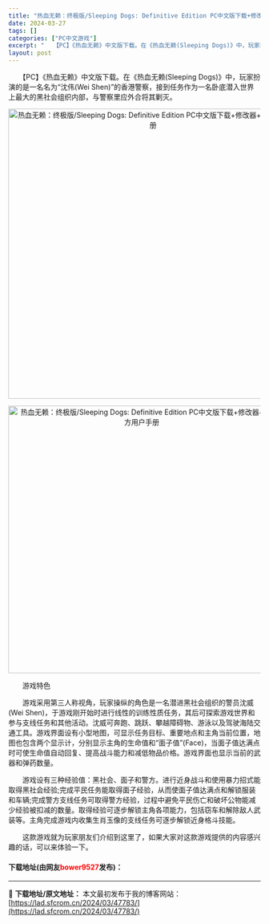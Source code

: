 ```yaml
---
title: "热血无赖：终极版/Sleeping Dogs: Definitive Edition PC中文版下载+修改器+官方用户手册"
date: 2024-03-27
tags: []
categories: ["PC中文游戏"]
excerpt: "　　【PC】《热血无赖》中文版下载。在《热血无赖(Sleeping Dogs)》中，玩家扮演的是一名名为&ldquo;沈伟(Wei Shen)&rdquo;的香港警察，接到任务作为一名卧底潜入世界上最大的黑社会组织内部，与警察里应外合将其剿灭。 　　游戏特色 　　游戏采用第三人称视角，玩家操纵的角色&hellip;"
layout: post
---
```


 <p>　　【PC】《热血无赖》中文版下载。在《热血无赖(Sleeping Dogs)》中，玩家扮演的是一名名为&ldquo;沈伟(Wei Shen)&rdquo;的香港警察，接到任务作为一名卧底潜入世界上最大的黑社会组织内部，与警察里应外合将其剿灭。</p> <p align="center"><img align="" border="0" src="https://lad.sfcrom.cn/wp-content/uploads/2024/03/20240327_66037b63057c7.webp" width="578" alt="热血无赖：终极版/Sleeping Dogs: Definitive Edition PC中文版下载+修改器+官方用户手册" /></p> <p align="center"><img align="" border="0" src="https://lad.sfcrom.cn/wp-content/uploads/2024/03/20240327_66037b6368144.webp" width="533" alt="热血无赖：终极版/Sleeping Dogs: Definitive Edition PC中文版下载+修改器+官方用户手册" /></p> <p>　　游戏特色</p> <p>　　游戏采用第三人称视角，玩家操纵的角色是一名潜进黑社会组织的警员沈威(Wei Shen)，于游戏刚开始时进行线性的训练性质任务，其后可探索游戏世界和参与支线任务和其他活动。沈威可奔跑、跳跃、攀越障碍物、游泳以及驾驶海陆交通工具。游戏界面设有小型地图，可显示任务目标、重要地点和主角当前位置，地图也包含两个显示计，分别显示主角的生命值和&ldquo;面子值&rdquo;(Face)，当面子值达满点时可使生命值自动回复、提高战斗能力和减低物品价格。游戏界面也显示当前的武器和弹药数量。</p> <p>　　游戏设有三种经验值：黑社会、面子和警方。进行近身战斗和使用暴力招式能取得黑社会经验;完成平民任务能取得面子经验，从而使面子值达满点和解锁服装和车辆;完成警方支线任务可取得警方经验，过程中避免平民伤亡和破坏公物能减少经验被扣减的数量。取得经验可逐步解锁主角各项能力，包括窃车和解除敌人武装等。主角完成游戏内收集生肖玉像的支线任务可逐步解锁近身格斗技能。</p> <p>　　这款游戏就为玩家朋友们介绍到这里了，如果大家对这款游戏提供的内容感兴趣的话，可以来体验一下。</p> <p><h4>下载地址(由网友<font color="red">bower9527</font>发布)：</h4></p> 

---
📖 **下载地址/原文地址：** 本文最初发布于我的博客网站：[https://lad.sfcrom.cn/2024/03/47783/](https://lad.sfcrom.cn/2024/03/47783/)
